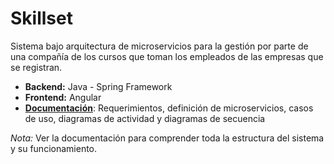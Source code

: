# Skillset
Sistema bajo arquitectura de microservicios para la gestión por parte de una compañía de los cursos que toman los empleados de las empresas que se registran.

- __Backend:__ Java - Spring Framework
- __Frontend:__ Angular
- [__Documentación__](https://github.com/ferwiis/Skillset-spring-angular/tree/main/docs): Requerimientos, definición de microservicios, casos de uso, diagramas de actividad y diagramas de secuencia

*Nota:* Ver la documentación para comprender toda la estructura del sistema y su funcionamiento.

